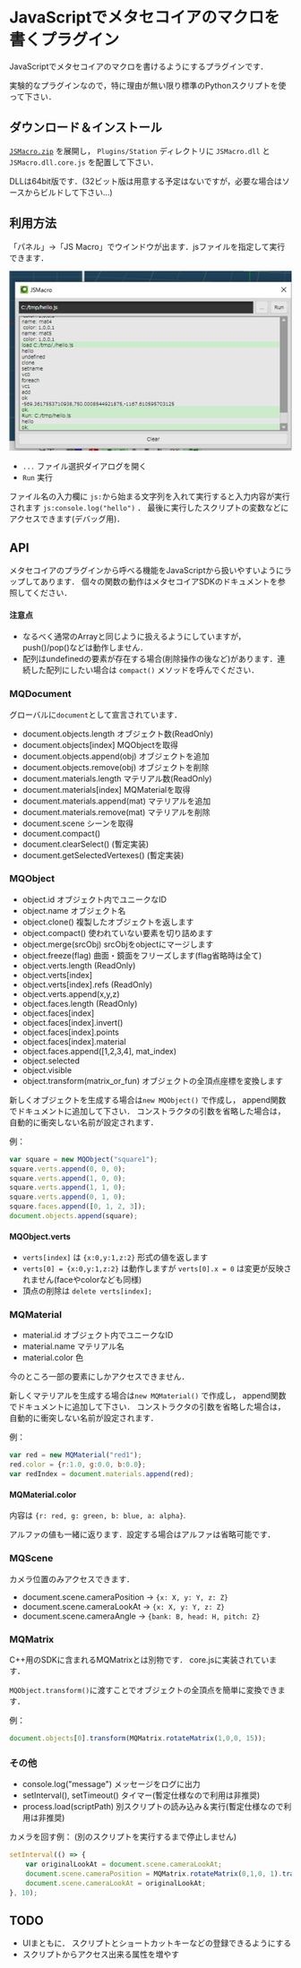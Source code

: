 
# JavaScriptでメタセコイアのマクロを書くプラグイン

JavaScriptでメタセコイアのマクロを書けるようにするプラグインです．

実験的なプラグインなので，特に理由が無い限り標準のPythonスクリプトを使って下さい．


## ダウンロード＆インストール

[`JSMacro.zip`](https://github.com/binzume/mqo-jsmacro-plugin/releases/latest) を展開し，
`Plugins/Station` ディレクトリに `JSMacro.dll` と `JSMacro.dll.core.js` を配置して下さい．

DLLは64bit版です．(32ビット版は用意する予定はないですが，必要な場合はソースからビルドして下さい...)

## 利用方法

「パネル」→「JS Macro」でウインドウが出ます．jsファイルを指定して実行できます．

![ss](doc/jsmacro.png)

- `...` ファイル選択ダイアログを開く
- `Run` 実行

ファイル名の入力欄に `js:`から始まる文字列を入れて実行すると入力内容が実行されます `js:console.log("hello")` ．
最後に実行したスクリプトの変数などにアクセスできます(デバッグ用)．


## API

メタセコイアのプラグインから呼べる機能をJavaScriptから扱いやすいようにラップしてあります．
個々の関数の動作はメタセコイアSDKのドキュメントを参照してください．


#### 注意点

- なるべく通常のArrayと同じように扱えるようにしていますが，push()/pop()などは動作しません．
- 配列はundefinedの要素が存在する場合(削除操作の後など)があります．連続した配列にしたい場合は `compact()` メソッドを呼んでください．

### MQDocument

グローバルに`document`として宣言されています．

- document.objects.length オブジェクト数(ReadOnly)
- document.objects[index] MQObjectを取得
- document.objects.append(obj) オブジェクトを追加
- document.objects.remove(obj) オブジェクトを削除
- document.materials.length マテリアル数(ReadOnly)
- document.materials[index] MQMaterialを取得
- document.materials.append(mat) マテリアルを追加
- document.materials.remove(mat) マテリアルを削除
- document.scene シーンを取得
- document.compact()
- document.clearSelect() (暫定実装)
- document.getSelectedVertexes() (暫定実装)

### MQObject

- object.id オブジェクト内でユニークなID
- object.name オブジェクト名
- object.clone() 複製したオブジェクトを返します
- object.compact() 使われていない要素を切り詰めます
- object.merge(srcObj) srcObjをobjectにマージします
- object.freeze(flag) 曲面・鏡面をフリーズします(flag省略時は全て)
- object.verts.length (ReadOnly)
- object.verts[index]
- object.verts[index].refs (ReadOnly)
- object.verts.append(x,y,z)
- object.faces.length (ReadOnly)
- object.faces[index]
- object.faces[index].invert()
- object.faces[index].points
- object.faces[index].material
- object.faces.append([1,2,3,4], mat_index)
- object.selected
- object.visible
- object.transform(matrix_or_fun) オブジェクトの全頂点座標を変換します

新しくオブジェクトを生成する場合は`new MQObject()` で作成し， append関数でドキュメントに追加して下さい．
コンストラクタの引数を省略した場合は，自動的に衝突しない名前が設定されます．

例：

```js
var square = new MQObject("square1");
square.verts.append(0, 0, 0);
square.verts.append(1, 0, 0);
square.verts.append(1, 1, 0);
square.verts.append(0, 1, 0);
square.faces.append([0, 1, 2, 3]);
document.objects.append(square);
```

#### MQObject.verts

- `verts[index]` は `{x:0,y:1,z:2}` 形式の値を返します
- `verts[0] = {x:0,y:1,z:2}` は動作しますが `verts[0].x = 0` は変更が反映されません(faceやcolorなども同様)
- 頂点の削除は `delete verts[index];`

### MQMaterial

- material.id オブジェクト内でユニークなID
- material.name マテリアル名
- material.color 色

今のところ一部の要素にしかアクセスできません．

新しくマテリアルを生成する場合は`new MQMaterial()` で作成し， append関数でドキュメントに追加して下さい．
コンストラクタの引数を省略した場合は，自動的に衝突しない名前が設定されます．

例：

```js
var red = new MQMaterial("red1");
red.color = {r:1.0, g:0.0, b:0.0};
var redIndex = document.materials.append(red);
```

#### MQMaterial.color

内容は `{r: red, g: green, b: blue, a: alpha}`.

アルファの値も一緒に返ります．設定する場合はアルファは省略可能です．

### MQScene

カメラ位置のみアクセスできます．

- document.scene.cameraPosition → `{x: X, y: Y, z: Z}`
- document.scene.cameraLookAt → `{x: X, y: Y, z: Z}`
- document.scene.cameraAngle → `{bank: B, head: H, pitch: Z}`


### MQMatrix

C++用のSDKに含まれるMQMatrixとは別物です． core.jsに実装されています．

`MQObject.transform()`に渡すことでオブジェクトの全頂点を簡単に変換できます．

例：

```js
document.objects[0].transform(MQMatrix.rotateMatrix(1,0,0, 15));
```

### その他

- console.log("message") メッセージをログに出力
- setInterval(), setTimeout() タイマー(暫定仕様なので利用は非推奨)
- process.load(scriptPath) 別スクリプトの読み込み＆実行(暫定仕様なので利用は非推奨)

カメラを回す例： (別のスクリプトを実行するまで停止しません)

```js
setInterval(() => {
	var originalLookAt = document.scene.cameraLookAt;
	document.scene.cameraPosition = MQMatrix.rotateMatrix(0,1,0, 1).transformV(document.scene.cameraPosition);
	document.scene.cameraLookAt = originalLookAt;
}, 10);
```

## TODO

- UIまともに． スクリプトとショートカットキーなどの登録できるようにする
- スクリプトからアクセス出来る属性を増やす
